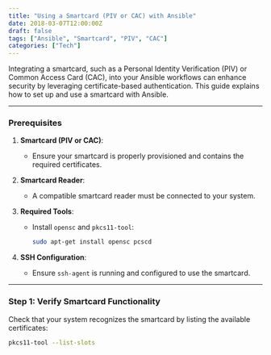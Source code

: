 ```yaml
---
title: "Using a Smartcard (PIV or CAC) with Ansible"
date: 2018-03-07T12:00:00Z
draft: false
tags: ["Ansible", "Smartcard", "PIV", "CAC"]
categories: ["Tech"]
---
```


Integrating a smartcard, such as a Personal Identity Verification (PIV) or Common Access Card (CAC), into your Ansible workflows can enhance security by leveraging certificate-based authentication. This guide explains how to set up and use a smartcard with Ansible.

---

### **Prerequisites**

1. **Smartcard (PIV or CAC)**:
   - Ensure your smartcard is properly provisioned and contains the required certificates.

2. **Smartcard Reader**:
   - A compatible smartcard reader must be connected to your system.

3. **Required Tools**:
   - Install `opensc` and `pkcs11-tool`:
     ```bash
     sudo apt-get install opensc pcscd
     ```

4. **SSH Configuration**:
   - Ensure `ssh-agent` is running and configured to use the smartcard.

---

### **Step 1: Verify Smartcard Functionality**

Check that your system recognizes the smartcard by listing the available certificates:
```bash
pkcs11-tool --list-slots
